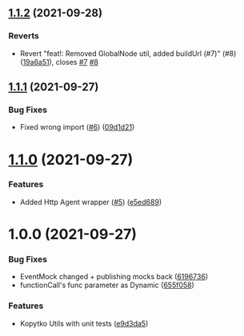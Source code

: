 ## [1.1.2](https://github.com/getndazn/kopytko-utils/compare/v1.1.1...v1.1.2) (2021-09-28)


### Reverts

* Revert "feat!: Removed GlobalNode util, added buildUrl (#7)" (#8) ([19a6a51](https://github.com/getndazn/kopytko-utils/commit/19a6a51446b55eaa41ae1feea4649a09747bec90)), closes [#7](https://github.com/getndazn/kopytko-utils/issues/7) [#8](https://github.com/getndazn/kopytko-utils/issues/8)

## [1.1.1](https://github.com/getndazn/kopytko-utils/compare/v1.1.0...v1.1.1) (2021-09-27)


### Bug Fixes

* Fixed wrong import ([#6](https://github.com/getndazn/kopytko-utils/issues/6)) ([09d1d21](https://github.com/getndazn/kopytko-utils/commit/09d1d21e4b50917a1c302b374bf8f49f9b446220))

# [1.1.0](https://github.com/getndazn/kopytko-utils/compare/v1.0.0...v1.1.0) (2021-09-27)


### Features

* Added Http Agent wrapper ([#5](https://github.com/getndazn/kopytko-utils/issues/5)) ([e5ed689](https://github.com/getndazn/kopytko-utils/commit/e5ed689904beb793e5fed156924200dc1a5db5c0))

# 1.0.0 (2021-09-27)


### Bug Fixes

* EventMock changed + publishing mocks back ([6196736](https://github.com/getndazn/kopytko-utils/commit/61967367d7c22545af745583f1c529a4fd05bad7))
* functionCall's func parameter as Dynamic ([655f058](https://github.com/getndazn/kopytko-utils/commit/655f05800f31d48f87cfc12cf09939f99e0b4129))


### Features

* Kopytko Utils with unit tests ([e9d3da5](https://github.com/getndazn/kopytko-utils/commit/e9d3da5ad5611592b362314c4e0697458ebdf81e))
